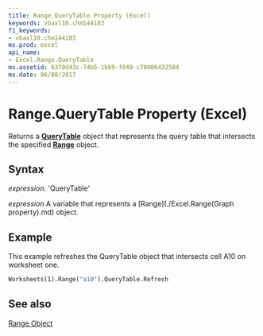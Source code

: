 ```yaml
---
title: Range.QueryTable Property (Excel)
keywords: vbaxl10.chm144183
f1_keywords:
- vbaxl10.chm144183
ms.prod: excel
api_name:
- Excel.Range.QueryTable
ms.assetid: 6370d43c-74b5-1bb9-f849-c70006432504
ms.date: 06/08/2017
---
```



# Range.QueryTable Property (Excel)

Returns a  **[QueryTable](Excel.QueryTable.md)** object that represents the query table that intersects the specified **[Range](Excel.Range(objec).md)** object.


## Syntax

 _expression_. 'QueryTable'

 _expression_ A variable that represents a [Range](./Excel.Range(Graph property).md) object.


## Example

This example refreshes the QueryTable object that intersects cell A10 on worksheet one.


```vb
Worksheets(1).Range("a10").QueryTable.Refresh
```


## See also


[Range Object](Excel.Range(objec).md)

